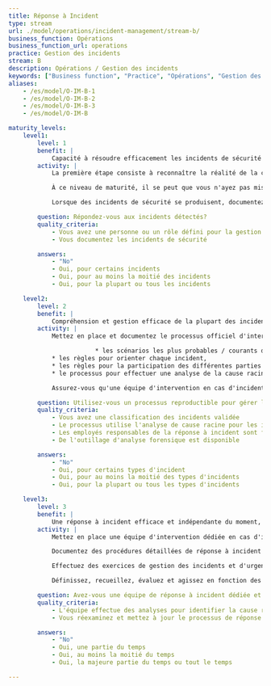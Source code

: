 ```yaml
---
title: Réponse à Incident
type: stream
url: ./model/operations/incident-management/stream-b/
business_function: Opérations
business_function_url: operations
practice: Gestion des incidents
stream: B
description: Opérations / Gestion des incidents
keywords: ["Business function", "Practice", "Opérations", "Gestion des incidents"]
aliases:
    - /es/model/O-IM-B-1
    - /es/model/O-IM-B-2
    - /es/model/O-IM-B-3
    - /es/model/O-IM-B

maturity_levels:
    level1:
        level: 1
        benefit: |
            Capacité à résoudre efficacement les incidents de sécurité les plus courants
        activity: |
            La première étape consiste à reconnaître la réalité de la compétence en matière de réponse à incident et à définir un responsable dédié. Fournissez-leur le temps et les ressources dont ils ont besoin pour suivre l'état actuel des bonnes pratiques en matière de gestion des incidents et des outils forensiques.

            À ce niveau de maturité, il se peut que vous n'ayez pas mis en place une équipe de réponse à incident dédiée, mais vous avez clarifié les participants au processus (généralement différents rôles). Définissez un point de contact unique pour le processus, connu de toutes les parties prenantes concernées. Veiller à ce que ce point de contact sache joindre chaque participant et définissez les responsabilités d'astreinte pour ceux qui en ont une.

            Lorsque des incidents de sécurité se produisent, documentez toutes les actions prises. Protégez ces informations contre tout accès non autorisé.

        question: Répondez-vous aux incidents détectés?
        quality_criteria:
            - Vous avez une personne ou un rôle défini pour la gestion des incidents
            - Vous documentez les incidents de sécurité

        answers:
            - "No"
            - Oui, pour certains incidents
            - Oui, pour au moins la moitié des incidents
            - Oui, pour la plupart ou tous les incidents

    level2:
        level: 2
        benefit: |
            Compréhension et gestion efficace de la plupart des incidents de sécurité
        activity: |
            Mettez en place et documentez le processus officiel d'intervention en cas d'incident de sécurité. Assurez-vous que la documentation inclut des informations telles que :

                        * les scénarios les plus probables / courants d'incidents de sécurité et des instructions de haut niveau pour les gérer ; pour de tels scénarios, utilisez également les connaissances publiques sur les incidents pertinents étant éventuellement survenus chez les tierces parties,
            * les règles pour orienter chaque incident,
            * les règles pour la participation des différentes parties prenantes, y compris la Direction Générale, les Relations Publiques, le Département Juridique, celui en charge de la Confidentialité, les Ressources Humaines, les autorités externes (Forces de l'Ordre) et les clients ; spécifiez le délai obligatoire pour ce faire, si nécessaire,
            * le processus pour effectuer une analyse de la cause racine et la documentation de ses résultats.

            Assurez-vous qu'une équipe d'intervention en cas d'incidents bien formée et bien informée est disponible pendant et en dehors des heures de bureau. Définissez les calendriers d'action et une salle de réunion de crise. Gardez les outils matériels et logiciels à jour et prêts à être utilisés à tout moment.

        question: Utilisez-vous un processus reproductible pour gérer les incidents ?
        quality_criteria:
            - Vous avez une classification des incidents validée
            - Le processus utilise l'analyse de cause racine pour les incidents de haute sévérité
            - Les employés responsables de la réponse à incident sont formés à ce processus
            - De l'outillage d'analyse forensique est disponible

        answers:
            - "No"
            - Oui, pour certains types d'incident
            - Oui, pour au moins la moitié des types d'incidents
            - Oui, pour la plupart ou tous les types d'incidents

    level3:
        level: 3
        benefit: |
            Une réponse à incident efficace et indépendante du moment, de l'emplacement ou du type d'incident
        activity: |
            Mettez en place une équipe d'intervention dédiée en cas d'incident, disponible en permanence et responsable de l'amélioration continue du processus avec l'aide des ACR courantes. Pour les organisations éparses, définissez et documentez des règles logistiques pour tous les lieux pertinents si cela est raisonnable.

            Documentez des procédures détaillées de réponse à incident et tenez-les à jour. Automatisez les procédures lorsque cela est possible. Conservez toutes les ressources nécessaires à ces procédures (par ex., infrastructure de communication séparée ou emplacement externe fiable) prêtes à l'emploi. Détectez et corrigez l'indisponibilité de ces ressources en temps opportun.

            Effectuez des exercices de gestion des incidents et d'urgence régulièrement. Utilisez les résultats pour améliorer le processus.

            Définissez, recueillez, évaluez et agissez en fonction des métriques sur le processus de réponse à incident, y compris sur son amélioration continue.

        question: Avez-vous une équipe de réponse à incident dédiée et disponible?
        quality_criteria:
            - L'équipe effectue des analyses pour identifier la cause racine pour tous les incidents de sécurité sauf s'il y a une raison spécifique de ne pas le faire
            - Vous réexaminez et mettez à jour le processus de réponse au moins une fois par an

        answers:
            - "No"
            - Oui, une partie du temps
            - Oui, au moins la moitié du temps
            - Oui, la majeure partie du temps ou tout le temps

---
```

